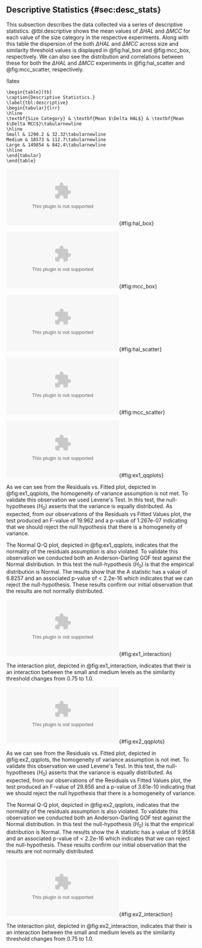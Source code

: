 ## Descriptive Statistics {#sec:desc_stats}

This subsection describes the data collected via a series of descriptive statistics. @tbl:descriptive shows the mean values of $\Delta HAL$ and $\Delta MCC$ for each value of the size category in the respective experiments. Along with this table the dispersion of the both $\Delta HAL$ and $\Delta MCC$ across size and similarity threshold values is displayed in @fig:hal_box and @fig:mcc_box, respectively. We can also see the distribution and correlations between these for both the $\Delta HAL$ and $\Delta MCC$ experiments in @fig:hal_scatter and @fig:mcc_scatter, respectively.

!latex
~~~
\begin{table}[tb]
\caption{Descriptive Statistics.}
\label{tbl:descriptive}
\begin{tabular}{lrr}
\hline
\textbf{Size Category} & \textbf{Mean $\Delta HAL$} & \textbf{Mean $\Delta MCC$}\tabularnewline
\hline
Small & 1290.2 & 32.32\tabularnewline
Medium & 18573 & 112.7\tabularnewline
Large & 149854 & 842.4\tabularnewline
\hline
\end{tabular}
\end{table}
~~~

![Delta HAL boxplots.](images/paper/results/hal\_box.eps){#fig:hal_box}

![Delta MCC boxplots.](images/paper/results/mcc\_box.eps){#fig:mcc_box}

![Delta HAL experiment scatterplot matrix.](images/paper/results/hal_scatter.eps){#fig:hal_scatter}

![Delta MCC experiment scatterplot matrix.](images/paper/results/mcc_scatter.eps){#fig:mcc_scatter}

![Delta Hal experiment Q-Q plots.](images/paper/results/ex1_qqplots.eps){#fig:ex1_qqplots}

As we can see from the Residuals vs. Fitted plot, depicted in @fig:ex1_qqplots, the homogeneity of variance assumption is not met. To validate this observation we used Levene's Test. In this test, the null-hypotheses ($H_0$) asserts that the variance is equally distributed. As expected, from our observations of the Residuals vs Fitted Values plot, the test produced an F-value of 19.962 and a p-value of 1.267e-07 indicating that we should reject the null hypothesis that there is a homogeneity of variance.

The Normal Q-Q plot, depicted in @fig:ex1_qqplots, indicates that the normality of the residuals assumption is also violated. To validate this observation we conducted both an Anderson-Darling GOF test against the Normal distribution. In this test the null-hypothesis ($H_0$) is that the empirical distribution is Normal. The results show that the A statistic has a value of 6.8257 and an associated p-value of < 2.2e-16 which indicates that we can reject the null-hypothesis. These results confirm our initial observation that the results are not normally distributed.

![Delta HAL experiment interaction plot.](images/paper/results/ex1_interaction.eps){#fig:ex1_interaction}

The interaction plot, depicted in @fig:ex1_interaction, indicates that their is an interaction between the small and medium levels as the similarity threshold changes from 0.75 to 1.0.

![Delta MCC Experiment Q-Q plots.](images/paper/results/ex2_qqplots.eps){#fig:ex2_qqplots}

As we can see from the Residuals vs. Fitted plot, depicted in @fig:ex2_qqplots, the homogeneity of variance assumption is not met. To validate this observation we used Levene's Test. In this test, the null-hypotheses ($H_0$) asserts that the variance is equally distributed. As expected, from our observations of the Residuals vs Fitted Values plot, the test produced an F-value of 29.856 and a p-value of 3.61e-10 indicating that we should reject the null hypothesis that there is a homogeneity of variance.

The Normal Q-Q plot, depicted in @fig:ex2_qqplots, indicates that the normality of the residuals assumption is also violated. To validate this observation we conducted both an Anderson-Darling GOF test against the Normal distribution. In this test the null-hypothesis ($H_0$) is that the empirical distribution is Normal. The results show the A statistic has a value of 9.9558 and an associated p-value of < 2.2e-16 which indicates that we can reject the null-hypothesis. These results confirm our initial observation that the results are not normally distributed.

![Delta MCC experiment interaction plot.](images/paper/results/ex2_interaction.eps){#fig:ex2_interaction}

The interaction plot, depicted in @fig:ex2_interaction, indicates that their is an interaction between the small and medium levels as the similarity threshold changes from 0.75 to 1.0.

